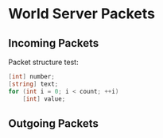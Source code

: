 # World Server Packets

## Incoming Packets

Packet structure test:

```c#
[int] number;
[string] text;
for (int i = 0; i < count; ++i)
	[int] value;
```

## Outgoing Packets
